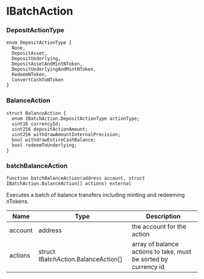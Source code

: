 # IBatchAction

### DepositActionType

```solidity
enum DepositActionType {
  None,
  DepositAsset,
  DepositUnderlying,
  DepositAssetAndMintNToken,
  DepositUnderlyingAndMintNToken,
  RedeemNToken,
  ConvertCashToNToken
}
```

### BalanceAction

```solidity
struct BalanceAction {
  enum IBatchAction.DepositActionType actionType;
  uint16 currencyId;
  uint256 depositActionAmount;
  uint256 withdrawAmountInternalPrecision;
  bool withdrawEntireCashBalance;
  bool redeemToUnderlying;
}
```

### batchBalanceAction

```solidity
function batchBalanceAction(address account, struct IBatchAction.BalanceAction[] actions) external
```

Executes a batch of balance transfers including minting and redeeming nTokens.

| Name | Type | Description |
| ---- | ---- | ----------- |
| account | address | the account for the action |
| actions | struct IBatchAction.BalanceAction[] | array of balance actions to take, must be sorted by currency id |

